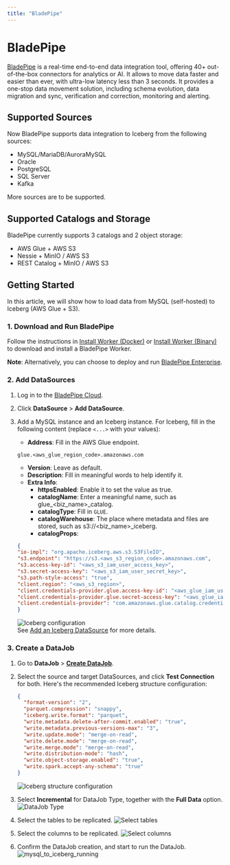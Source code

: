 ```yaml
---
title: "BladePipe"
---
```

<!--
 - Licensed to the Apache Software Foundation (ASF) under one or more
 - contributor license agreements.  See the NOTICE file distributed with
 - this work for additional information regarding copyright ownership.
 - The ASF licenses this file to You under the Apache License, Version 2.0
 - (the "License"); you may not use this file except in compliance with
 - the License.  You may obtain a copy of the License at
 -
 -   http://www.apache.org/licenses/LICENSE-2.0
 -
 - Unless required by applicable law or agreed to in writing, software
 - distributed under the License is distributed on an "AS IS" BASIS,
 - WITHOUT WARRANTIES OR CONDITIONS OF ANY KIND, either express or implied.
 - See the License for the specific language governing permissions and
 - limitations under the License.
 -->

# BladePipe

[BladePipe](https://www.bladepipe.com/) is a real-time end-to-end data integration tool, offering 40+ out-of-the-box connectors for analytics or AI. It allows to move data faster and easier than ever, with ultra-low latency less than 3 seconds. It provides a one-stop data movement solution, including schema evolution, data migration and sync, verification and correction, monitoring and alerting.

## Supported Sources
Now BladePipe supports data integration to Iceberg from the following sources:

- MySQL/MariaDB/AuroraMySQL
- Oracle
- PostgreSQL
- SQL Server
- Kafka

More sources are to be supported.

## Supported Catalogs and Storage
BladePipe currently supports 3 catalogs and 2 object storage:

- AWS Glue + AWS S3
- Nessie + MinIO / AWS S3
- REST Catalog + MinIO / AWS S3


## Getting Started
In this article, we will show how to load data from MySQL (self-hosted) to Iceberg (AWS Glue + S3).

### 1. Download and Run BladePipe
Follow the instructions in [Install Worker (Docker)](https://doc.bladepipe.com/productOP/byoc/installation/install_worker_docker) or [Install Worker (Binary)](https://doc.bladepipe.com/productOP/byoc/installation/install_worker_binary) to download and install a BladePipe Worker.

**Note**: Alternatively, you can choose to deploy and run [BladePipe Enterprise](https://doc.bladepipe.com/productOP/onPremise/installation/install_all_in_one_binary).

### 2. Add DataSources

1. Log in to the [BladePipe Cloud](https://cloud.bladepipe.com).
2. Click **DataSource** > **Add DataSource**.
3. Add a MySQL instance and an Iceberg instance. For Iceberg, fill in the following content (replace `<...>` with your values):
    - **Address**: Fill in the AWS Glue endpoint.
    
    ```text
    glue.<aws_glue_region_code>.amazonaws.com
    ```
    
    - **Version**: Leave as default.
    - **Description**: Fill in meaningful words to help identify it.
    - **Extra Info**:
        - **httpsEnabled**: Enable it to set the value as true.
        - **catalogName**: Enter a meaningful name, such as glue_<biz_name>_catalog.
        - **catalogType**: Fill in `GLUE`.
        - **catalogWarehouse**: The place where metadata and files are stored, such as s3://<biz_name>_iceberg.
        - **catalogProps**:    
     
    ```json
    {
    "io-impl": "org.apache.iceberg.aws.s3.S3FileIO",
    "s3.endpoint": "https://s3.<aws_s3_region_code>.amazonaws.com",
    "s3.access-key-id": "<aws_s3_iam_user_access_key>",
    "s3.secret-access-key": "<aws_s3_iam_user_secret_key>",
    "s3.path-style-access": "true",
    "client.region": "<aws_s3_region>",
    "client.credentials-provider.glue.access-key-id": "<aws_glue_iam_user_access_key>",
    "client.credentials-provider.glue.secret-access-key": "<aws_glue_iam_user_secret_key>",
    "client.credentials-provider": "com.amazonaws.glue.catalog.credentials.GlueAwsCredentialsProvider"
    }
    ```

    ![Iceberg configuration](https://doc.bladepipe.com/assets/images/1-afd4d16b1739f59151ceb30d6189cfc4.png)   
    See [Add an Iceberg DataSource](https://doc.bladepipe.com/dataMigrationAndSync/datasource_func/Iceberg/props_for_iceberg_ds) for more details.

### 3. Create a DataJob
1. Go to **DataJob** > [**Create DataJob**](https://doc.bladepipe.com/operation/job_manage/create_job/create_full_incre_task).
2. Select the source and target DataSources, and click **Test Connection** for both. Here's the recommended Iceberg structure configuration:  
   ```json
   {
     "format-version": "2",
     "parquet.compression": "snappy",
     "iceberg.write.format": "parquet",
     "write.metadata.delete-after-commit.enabled": "true",
     "write.metadata.previous-versions-max": "3",
     "write.update.mode": "merge-on-read",
     "write.delete.mode": "merge-on-read",
     "write.merge.mode": "merge-on-read",
     "write.distribution-mode": "hash",
     "write.object-storage.enabled": "true",
     "write.spark.accept-any-schema": "true"
   }
   ```
    ![Iceberg structure configuration](https://doc.bladepipe.com/assets/images/2-e436c11d029481dc58c5a86d17a2fc7b.png)

3. Select **Incremental** for DataJob Type, together with the **Full Data** option.
  ![DataJob Type](https://doc.bladepipe.com/assets/images/3-aaf4ce14be8ce88cbcdb85c426ceab33.png)

4. Select the tables to be replicated.
  ![Select tables](https://doc.bladepipe.com/assets/images/4-a04b97e30e5784d7159c6a90e948cdbd.png)

5. Select the columns to be replicated.
  ![Select columns](https://media.licdn.com/dms/image/v2/D5612AQFBsiFdkGVeqg/article-inline_image-shrink_1500_2232/B56ZcV9LnIHoAU-/0/1748420052594?e=1757548800&v=beta&t=Fti1XONv402KnO6Zth8Z4-Og-CZgrnUoJAa_p5-kpKw)

6. Confirm the DataJob creation, and start to run the DataJob.
  ![mysql_to_iceberg_running](https://doc.bladepipe.com/assets/images/6-3a09842159318f4b02a02b13b575f071.png)

